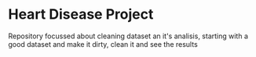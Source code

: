 # Heart Disease Project
Repository focussed about cleaning dataset an it's analisis, starting with a good dataset and make it dirty, clean it and see the results
